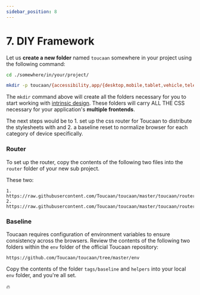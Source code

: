 ```yaml
---
sidebar_position: 8
---
```


# 7. DIY Framework

Let us **create a new folder** named `toucaan` somewhere in your project using the following command: 

```bash title="DIY the Toucaan Framework"
cd ./somewhere/in/your/project/

mkdir -p toucaan/{accessibility,app/{desktop,mobile,tablet,vehicle,television,watch},env/{helpers,tags},palette,router,typography,utils}

```

The `mkdir` command above will create all the folders necessary for you to start working with [intrinsic design](https://toucaan.com). These folders will carry ALL THE CSS necessary for your application's **multiple frontends**. 

The next steps would be to 1. set up the css router for Toucaan to distribute the stylesheets with and 2. a baseline reset to normalize browser for each category of device specifically.

### Router
To set up the router, copy the contents of the following two files into the `router` folder of your new sub project.

These two:

    1. https://raw.githubusercontent.com/Toucaan/toucaan/master/toucaan/router/portrait.css
    2. https://raw.githubusercontent.com/Toucaan/toucaan/master/toucaan/router/landscape.css

### Baseline
Toucaan requires configuration of environment variables to ensure consistency across the browsers. Review the contents of the following two folders within the `env` folder of the official Toucaan repository:

    https://github.com/Toucaan/toucaan/tree/master/env

Copy the contents of the folder `tags/baseline` and `helpers` into your local `env` folder, and you're all set.

🔥
